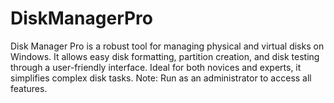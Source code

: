 # DiskManagerPro
Disk Manager Pro is a robust tool for managing physical and virtual disks on Windows. It allows easy disk formatting, partition creation, and disk testing through a user-friendly interface. Ideal for both novices and experts, it simplifies complex disk tasks. Note: Run as an administrator to access all features.
